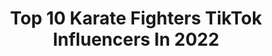 ---
title: Top 10 Karate Fighters TikTok Influencers In 2022
description: >-
  Find top karate fighters TikTok influencers in 2022. Most popular hashtags: #knife #kickbox #athlet #fighter.
platform: TikTok
hits: 1
text_top: See the most popular TikTok accounts on inBeat.
text_bottom: Our database holds 1 TikTok influencers like this for you to work with.
profiles:
  - username: "davit_vardumyan"
    fullname: >-
      user5644895989634
    bio: >-
      follow my instagram @davit_vardumyan
    location: "Armenia"
    followers: 53100
    engagement: 529
    commentsToLikes: 0.011051
    id: cka666ws0g01e0i78g5h0r2dm
    verified: false
    hashtags: "#kungfu, #shotokan, #wushu, #sport"
---
